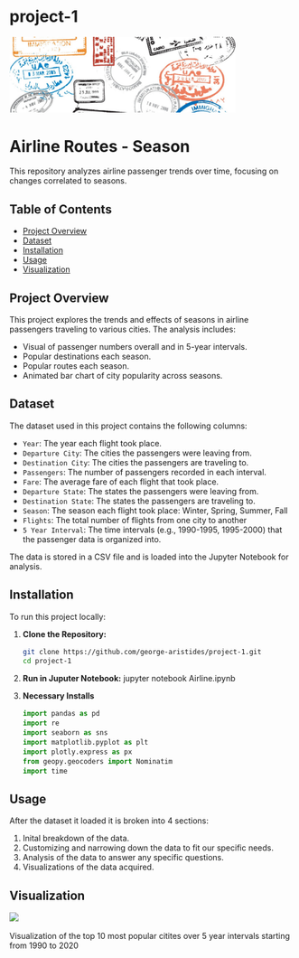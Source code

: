 # project-1

<img src= airline_cover.jpg width="400">


# Airline Routes - Season

This repository analyzes airline passenger trends over time, focusing on changes correlated to seasons.

## Table of Contents
- [Project Overview](#project-overview)
- [Dataset](#dataset)
- [Installation](#installation)
- [Usage](#usage)
- [Visualization](#visualization)

## Project Overview

This project explores the trends and effects of seasons in airline passengers traveling to various cities. The analysis includes:
- Visual of passenger numbers overall and in 5-year intervals.
- Popular destinations each season.
- Popular routes each season.
- Animated bar chart of city popularity across seasons.

## Dataset

The dataset used in this project contains the following columns:
- `Year`: The year each flight took place.
- `Departure City`: The cities the passengers were leaving from.
- `Destination City`: The cities the passengers are traveling to.
- `Passengers`: The number of passengers recorded in each interval.
- `Fare`: The average fare of each flight that took place.
- `Departure State`: The states the passengers were leaving from.
- `Destination State`: The states the passengers are traveling to.
- `Season`: The season each flight took place: Winter, Spring, Summer, Fall
- `Flights`: The total number of flights from one city to another
- `5 Year Interval`: The time intervals (e.g., 1990-1995, 1995-2000) that the passenger data is organized into.

The data is stored in a CSV file and is loaded into the Jupyter Notebook for analysis.

## Installation

To run this project locally:

1. **Clone the Repository:**
   ```bash
   git clone https://github.com/george-aristides/project-1.git
   cd project-1
   
2. **Run in Juputer Notebook:**
   jupyter notebook Airline.ipynb
   
3. **Necessary Installs**
    ```python
    import pandas as pd
    import re
    import seaborn as sns
    import matplotlib.pyplot as plt
    import plotly.express as px
    from geopy.geocoders import Nominatim
    import time

## Usage

After the dataset it loaded it is broken into 4 sections:

1. Inital breakdown of the data.
2. Customizing and narrowing down the data to fit our specific needs.
3. Analysis of the data to answer any specific questions.
4. Visualizations of the data acquired.

## Visualization

<img src= city_popularity_over_time.png width="400">

Visualization of the top 10 most popular citites over 5 year intervals starting from 1990 to 2020

